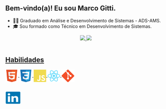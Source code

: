 ## Bem-vindo(a)! Eu sou Marco Gitti.

- 👨‍🎓 Graduado em Análise e Desenvolvimento de Sistemas - ADS-AMS.
- 🎓 Sou formado como Técnico em Desenvolvimento de Sistemas.

<div align="center">
  <a href="https://github.com/marcogitti/">
  <img height="165em" src="https://github-readme-stats.vercel.app/api?username=marcogitti&show_icons=true&theme=dark&include_all_commits=true&count_private=true"/>
  <img height="165em" src="https://github-readme-stats.vercel.app/api/top-langs/?username=marcogitti&layout=compact&langs_count=7&theme=dark"/>
</div>

<div style="display: inline_block"><br>

<h2>Habilidades</h2>
<img align="center" alt="HTML logo" height="40" width="40" src="https://raw.githubusercontent.com/devicons/devicon/master/icons/html5/html5-original.svg">
  <img align="center" alt="CSS logo" height="40" width="40" src="https://raw.githubusercontent.com/devicons/devicon/master/icons/css3/css3-original.svg">
  <img align="center" alt="JS logo" height="40" width="40" src="https://raw.githubusercontent.com/devicons/devicon/master/icons/javascript/javascript-plain.svg">
  <img align="center" alt="React logo" height="40" width="40" src="https://raw.githubusercontent.com/devicons/devicon/master/icons/react/react-original.svg">
  <img align="center" alt="Git logo" height="40" width="40" src="https://raw.githubusercontent.com/devicons/devicon/master/icons/git/git-original.svg">
</div>

##
 
<div> 
  <a href="https://br.linkedin.com/in/marco-gitti" target="_blank"><img src="https://raw.githubusercontent.com/devicons/devicon/master/icons/linkedin/linkedin-original.svg" height="40" width="48"></a>  
</div>
